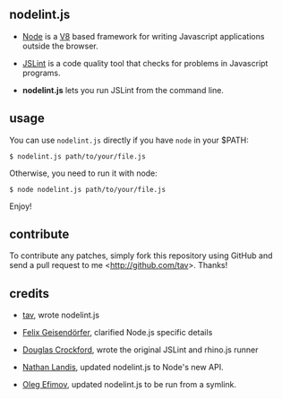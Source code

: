 nodelint.js
-----------

- [Node] is a [V8] based framework for writing Javascript applications outside
  the browser.

- [JSLint] is a code quality tool that checks for problems in Javascript programs.

- **nodelint.js** lets you run JSLint from the command line.

[Node]: http://nodejs.org/
[V8]: http://code.google.com/p/v8/
[JSLint]: http://www.jslint.com/lint.html


usage
-----

You can use `nodelint.js` directly if you have `node` in your $PATH:

    $ nodelint.js path/to/your/file.js

Otherwise, you need to run it with node:

    $ node nodelint.js path/to/your/file.js

Enjoy!


contribute
----------

To contribute any patches, simply fork this repository using GitHub and send a
pull request to me <<http://github.com/tav>>. Thanks!


credits
-------

- [tav], wrote nodelint.js

- [Felix Geisendörfer][felixge], clarified Node.js specific details

- [Douglas Crockford], wrote the original JSLint and rhino.js runner

- [Nathan Landis][my8bird], updated nodelint.js to Node's new API.

- [Oleg Efimov][Sannis], updated nodelint.js to be run from a symlink.

[tav]: http://tav.espians.com
[felixge]: http://debuggable.com
[Douglas Crockford]: http://www.crockford.com
[my8bird]: http://github.com/my8bird
[Sannis]: http://github.com/Sannis

